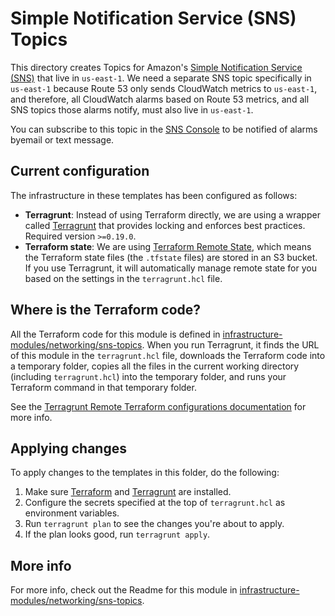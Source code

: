 # Simple Notification Service (SNS) Topics

This directory creates Topics for Amazon's [Simple Notification Service (SNS)](https://aws.amazon.com/sns/) that live 
in `us-east-1`. We need a separate SNS topic specifically in `us-east-1` because Route 53 only sends CloudWatch metrics 
to `us-east-1`, and therefore, all CloudWatch alarms based on Route 53 metrics, and all SNS topics those alarms notify, 
must also live in `us-east-1`.

You can subscribe to this topic in the [SNS Console](https://console.aws.amazon.com/sns/v2/home?region=us-east-1#/topics) 
to be notified of alarms byemail or text message.




## Current configuration

The infrastructure in these templates has been configured as follows:

* **Terragrunt**: Instead of using Terraform directly, we are using a wrapper called
  [Terragrunt](https://github.com/gruntwork-io/terragrunt) that provides locking and enforces best practices. Required
  version `>=0.19.0`.
* **Terraform state**: We are using [Terraform Remote State](https://www.terraform.io/docs/state/remote/), which
  means the Terraform state files (the `.tfstate` files) are stored in an S3 bucket. If you use Terragrunt, it will
  automatically manage remote state for you based on the settings in the `terragrunt.hcl` file.





## Where is the Terraform code?

All the Terraform code for this module is defined in [infrastructure-modules/networking/sns-topics](https://github.com/alliedworld/infrastructure-modules/tree/master/networking/sns-topics).
When you run Terragrunt, it finds the URL of this module in the `terragrunt.hcl` file, downloads the Terraform code into
a temporary folder, copies all the files in the current working directory (including `terragrunt.hcl`) into the
temporary folder, and runs your Terraform command in that temporary folder.

See the [Terragrunt Remote Terraform configurations
documentation](https://github.com/gruntwork-io/terragrunt#remote-terraform-configurations) for more info.




## Applying changes

To apply changes to the templates in this folder, do the following:

1. Make sure [Terraform](https://www.terraform.io/) and [Terragrunt](https://github.com/gruntwork-io/terragrunt) are
   installed.
1. Configure the secrets specified at the top of `terragrunt.hcl` as environment variables.
1. Run `terragrunt plan` to see the changes you're about to apply.
1. If the plan looks good, run `terragrunt apply`.




## More info

For more info, check out the Readme for this module in [infrastructure-modules/networking/sns-topics](https://github.com/alliedworld/infrastructure-modules/tree/master/networking/sns-topics).
